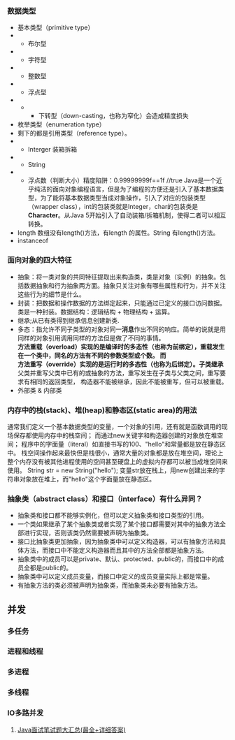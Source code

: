 
### 数据类型
- 基本类型（primitive type）
- - 布尔型
- - 字符型
- - 整数型
- - 浮点型
- - - 下转型（down-casting，也称为窄化）会造成精度损失
- 枚举类型（enumeration type）
- 剩下的都是引用类型（reference type）。
- - Interger 装箱拆箱
- - String
- - 浮点数（判断大小）精度陷阱：0.99999999f==1f //true 
Java是一个近乎纯洁的面向对象编程语言，但是为了编程的方便还是引入了基本数据类型，为了能将基本数据类型当成对象操作，引入了对应的包装类型（wrapper class），int的包装类就是Integer，char的包装类是**Character**。从Java 5开始引入了自动装箱/拆箱机制，使得二者可以相互转换。
- length
数组没有length()方法，有length 的属性。String 有length()方法。
- instanceof
### 面向对象的四大特征
- 抽象：将一类对象的共同特征提取出来构造类，类是对象（实例）的抽象。包括数据抽象和行为抽象两方面。抽象只关注对象有哪些属性和行为，并不关注这些行为的细节是什么。
- 封装：把数据和操作数据的方法绑定起来，只能通过已定义的接口访问数据。类是一种封装。数据结构：逻辑结构 + 物理结构 + 运算。
- 继承;从已有类得到继承信息创建新类.
- 多态：指允许不同子类型的对象对同一**消息**作出不同的响应。简单的说就是用同样的对象引用调用同样的方法但是做了不同的事情。
**方法重载（overload）**实现的是编译时的多态性（也称为前绑定），重载发生在一个类中，同名的方法有不同的参数类型或个数。
而**方法重写（override）**实现的是运行时的多态性（也称为后绑定）。子类**继承**父类并重写父类中已有的或抽象的方法，重写发生在子类与父类之间，重写要求有相同的返回类型，
构造器不能被继承，因此不能被重写，但可以被重载。
- 外部类 & 内部类
### 内存中的栈(stack)、堆(heap)和静态区(static area)的用法
  通常我们定义一个基本数据类型的变量，一个对象的引用，还有就是函数调用的现场保存都使用内存中的栈空间；
  而通过new关键字和构造器创建的对象放在堆空间；
  程序中的字面量（literal）如直接书写的100、"hello"和常量都是放在静态区中。
  栈空间操作起来最快但是栈很小，通常大量的对象都是放在堆空间，理论上整个内存没有被其他进程使用的空间甚至硬盘上的虚拟内存都可以被当成堆空间来使用。
  String str = new String("hello");
  变量str放在栈上，用new创建出来的字符串对象放在堆上，而"hello"这个字面量放在静态区。
### 抽象类（abstract class）和接口（interface）有什么异同？
- 抽象类和接口都不能够实例化，但可以定义抽象类和接口类型的引用。
- 一个类如果继承了某个抽象类或者实现了某个接口都需要对其中的抽象方法全部进行实现，否则该类仍然需要被声明为抽象类。
- 接口比抽象类更加抽象，因为抽象类中可以定义构造器，可以有抽象方法和具体方法，而接口中不能定义构造器而且其中的方法全部都是抽象方法。
- 抽象类中的成员可以是private、默认、protected、public的，而接口中的成员全都是public的。
- 抽象类中可以定义成员变量，而接口中定义的成员变量实际上都是常量。
- 有抽象方法的类必须被声明为抽象类，而抽象类未必要有抽象方法。

## 并发
### 多任务
### 进程和线程
### 多进程
### 多线程
### IO多路并发

1. [Java面试笔试题大汇总(最全+详细答案)](https://yq.aliyun.com/articles/14318)
